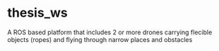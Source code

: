 # thesis_ws
A ROS based platform that includes 2 or more drones carrying flecible objects (ropes) and flying through narrow places and obstacles
